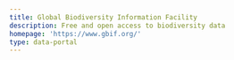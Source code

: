 ```yaml
---
title: Global Biodiversity Information Facility
description: Free and open access to biodiversity data
homepage: 'https://www.gbif.org/'
type: data-portal
---
```

